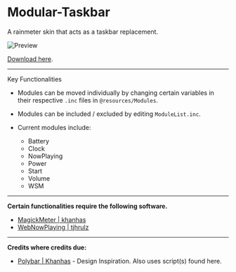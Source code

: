# Modular-Taskbar
A rainmeter skin that acts as a taskbar replacement.

![Preview](https://user-images.githubusercontent.com/40166216/73678141-a209e500-46af-11ea-8045-974914203a1c.png)

[Download here](https://github.com/C0rvust/Modular-Taskbar/releases).

---

Key Functionalities

- Modules can be moved individually by changing certain variables in their respective `.inc` files in `@resources/Modules`.
- Modules can be included / excluded by editing `ModuleList.inc`.

- Current modules include:
  - Battery
  - Clock
  - NowPlaying
  - Power
  - Start
  - Volume
  - WSM

---

**Certain functionalities require the following software.**

- [MagickMeter | khanhas](https://github.com/khanhas/MagickMeter)
- [WebNowPlaying | tjhrulz](https://github.com/tjhrulz/WebNowPlaying)

---

**Credits where credits due:**

- [Polybar | Khanhas](https://github.com/khanhas/Polybar) - Design Inspiration. Also uses script(s) found here.
